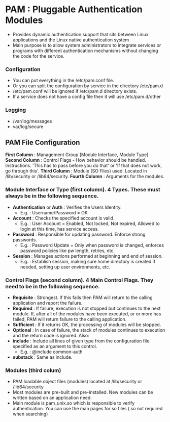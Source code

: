 # PAM : Pluggable Authentication Modules
- Provides dynamic authentication support that sits between Linux applications and the Linux native authentication system
- Main purpose is to allow system administrators to integrate services or programs with different authentication mechanisms without changing the code for the service.

### Configuration
- You can put everything in the /etc/pam.conf file.
- Or you can split the configuration by service in the directory /etc/pam.d
- /etc/pam.conf will be ignored if /etc/pam.d directory exists.
- If a service does not have a config file then it will use /etc/pam.d/other

### Logging
- /var/log/messages
- var/log/secure

## PAM File Configuration
**First Column**  : Management Group [Module Interface, Module Type]
**Second Column** : Control Flags - How behavior should be handled. Instructions. 'This has to pass before you do that' or 'If that does not work, go through this'.
**Third Column**  : Module (SO Files) used. Located in /lib/security or /lib64/security.
**Fourth Column** : Arguments for the modules.

### Module Interface or Type (first column). 4 Types. These must always be in the following sequence.
- **Authentication** or **Auth** : Verifies the Users Identity.
  - E.g. : Username/Password = OK
- **Account** : Checks the specified account is valid. 
  - E.g. : User Account = Enabled, Not locked, Not expired, Allowed to login at this time, has service access.
- **Password** : Responsible for updating password. Enforce strong passwords.
  - E.g. : Password Update = Only when password is changed, enforces password policies like pw length, retries, etc.
- **Session** : Manages actions performed at beginning and end of session.
  - E.g. : Establish session, making sure home directory is created if needed, setting up user environments, etc.

### Control Flags (second column). 4 Main Control Flags. They need to be in the following sequence.
- **Requisite** : Strongest. If this fails then PAM will return to the calling application and report the failure.
- **Required** : If failure, execution is not stopped but continues to the next module. If, after all of the modules have been executed, or or more has failed, PAM will return failure to the calling application.
- **Sufficient** : If it returns OK, the processing of modules will be stopped.
- **Optional** : In case of failure, the stack of modules continues to execution and the return code is ignored.
Also:
- **include** : Include all lines of given type from the configuration file specified as an argument to this control.
  - E.g. : @include common-auth
- **substack** : Same as include.

### Modules (third colum)
- PAM loadable object files (modules) located at /lib/security or /lib64/security
- Most modules are pre-built and pre-installed. New modules can be written based on an application need.
- Main module is pam_unix.so which is responsible to verify authentication. You can use the man pages for so files (.so not required when searching)